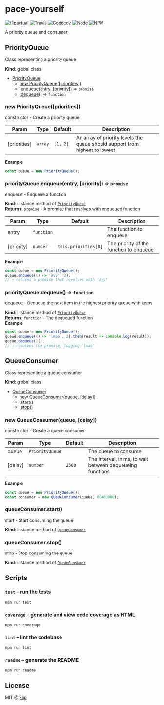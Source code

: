 # pace-yourself

[![flipactual](https://img.shields.io/badge/😋-flipactual-218AC7.svg?style=flat-square)](https://www.flipactual.com/)
[![Travis](https://img.shields.io/travis/flipactual/pace-yourself.svg?style=flat-square)](https://travis-ci.org/flipactual/pace-yourself/)
[![Codecov](https://img.shields.io/codecov/c/github/flipactual/pace-yourself.svg?style=flat-square)](https://codecov.io/gh/flipactual/pace-yourself/)
[![Node](https://img.shields.io/node/v/pace-yourself.svg?style=flat-square)](http://npmjs.com/package/pace-yourself)
[![NPM](https://img.shields.io/npm/v/pace-yourself.svg?style=flat-square)](http://npmjs.com/package/pace-yourself)

A priority queue and consumer

<a name="PriorityQueue"></a>

## PriorityQueue
Class representing a priority queue

**Kind**: global class  

* [PriorityQueue](#PriorityQueue)
    * [new PriorityQueue([priorities])](#new_PriorityQueue_new)
    * [.enqueue(entry, [priority])](#PriorityQueue+enqueue) ⇒ <code>promise</code>
    * [.dequeue()](#PriorityQueue+dequeue) ⇒ <code>function</code>

<a name="new_PriorityQueue_new"></a>

### new PriorityQueue([priorities])
constructor - Create a priority queue


| Param | Type | Default | Description |
| --- | --- | --- | --- |
| [priorities] | <code>array</code> | <code>[1, 2]</code> | An array of priority levels the queue should support from highest to lowest |

**Example**  
```js
const queue = new PriorityQueue();
```
<a name="PriorityQueue+enqueue"></a>

### priorityQueue.enqueue(entry, [priority]) ⇒ <code>promise</code>
enqueue - Enqueue a function

**Kind**: instance method of <code>[PriorityQueue](#PriorityQueue)</code>  
**Returns**: <code>promise</code> - A promise that resolves with enqueued function  

| Param | Type | Default | Description |
| --- | --- | --- | --- |
| entry | <code>function</code> |  | The function to enqueue |
| [priority] | <code>number</code> | <code>this.priorities[0]</code> | The priority of the function to enqueue |

**Example**  
```js
const queue = new PriorityQueue();
queue.enqueue(() => 'ayy', 2);
// → returns a promise that resolves with 'ayy'
```
<a name="PriorityQueue+dequeue"></a>

### priorityQueue.dequeue() ⇒ <code>function</code>
dequeue - Dequeue the next item in the highest priority queue with items

**Kind**: instance method of <code>[PriorityQueue](#PriorityQueue)</code>  
**Returns**: <code>function</code> - The dequeued function  
**Example**  
```js
const queue = new PriorityQueue();
queue.enqueue(() => 'lmao', 2).then(result => console.log(result));
queue.dequeue()();
// → resolves the promise, logging 'lmao'
```

<a name="QueueConsumer"></a>

## QueueConsumer
Class representing a queue consumer

**Kind**: global class  

* [QueueConsumer](#QueueConsumer)
    * [new QueueConsumer(queue, [delay])](#new_QueueConsumer_new)
    * [.start()](#QueueConsumer+start)
    * [.stop()](#QueueConsumer+stop)

<a name="new_QueueConsumer_new"></a>

### new QueueConsumer(queue, [delay])
constructor - Create a queue consumer


| Param | Type | Default | Description |
| --- | --- | --- | --- |
| queue | <code>PriorityQueue</code> |  | The queue to consume |
| [delay] | <code>number</code> | <code>2500</code> | The interval, in ms, to wait between dequeueing functions |

**Example**  
```js
const queue = new PriorityQueue();
const consumer = new QueueConsumer(queue, 86400000);
```
<a name="QueueConsumer+start"></a>

### queueConsumer.start()
start - Start consuming the queue

**Kind**: instance method of <code>[QueueConsumer](#QueueConsumer)</code>  
<a name="QueueConsumer+stop"></a>

### queueConsumer.stop()
stop - Stop consuming the queue

**Kind**: instance method of <code>[QueueConsumer](#QueueConsumer)</code>  

## Scripts

### `test` – run the tests

```sh
npm run test
```

### `coverage` – generate and view code coverage as HTML

```sh
npm run coverage
```

### `lint` – lint the codebase

```sh
npm run lint
```

### `readme` – generate the README

```sh
npm run readme
```

## License

MIT @ [Flip](https://github.com/flipactual)
